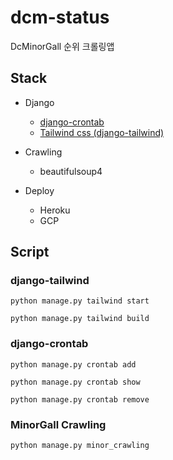 # dcm-status

DcMinorGall 순위 크롤링앱

## Stack

* Django
  * [django-crontab](https://github.com/kraiz/django-crontab)
  * [Tailwind css (django-tailwind)](https://github.com/timonweb/django-tailwind)

* Crawling
  * beautifulsoup4

* Deploy
  * Heroku
  * GCP

## Script
### django-tailwind
`python manage.py tailwind start`   

`python manage.py tailwind build`

### django-crontab
`python manage.py crontab add`

`python manage.py crontab show`

`python manage.py crontab remove`

### MinorGall Crawling
`python manage.py minor_crawling`